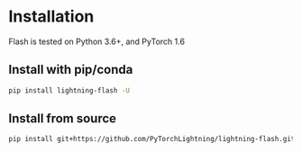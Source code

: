 # Installation

Flash is tested on Python 3.6+, and PyTorch 1.6

## Install with pip/conda

```bash
pip install lightning-flash -U
```

## Install from source

``` bash
pip install git+https://github.com/PyTorchLightning/lightning-flash.git
```
